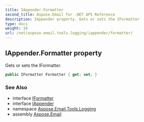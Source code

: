 ```yaml
---
title: IAppender.Formatter
second_title: Aspose.Email for .NET API Reference
description: IAppender property. Gets or sets the IFormatter
type: docs
weight: 10
url: /net/aspose.email.tools.logging/iappender/formatter/
---
```

## IAppender.Formatter property

Gets or sets the IFormatter.

```csharp
public IFormatter Formatter { get; set; }
```

### See Also

* interface [IFormatter](../../iformatter/)
* interface [IAppender](../)
* namespace [Aspose.Email.Tools.Logging](../../iappender/)
* assembly [Aspose.Email](../../../)


